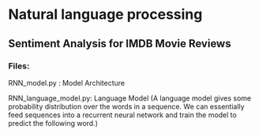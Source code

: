 # Natural language processing

## Sentiment Analysis for IMDB Movie Reviews

### Files:
RNN_model.py : Model Architecture

RNN_language_model.py: Language Model (A language model gives some probability distribution over the words in a sequence. We can essentially feed sequences into a recurrent neural network and train the model to predict the following word.)

